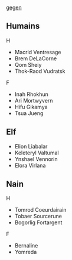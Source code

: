 [gegen](http://www.enworld.org/forum/dnd_view_block.php?id=1601)

Humains
-------
H 
- Macrid Ventresage
- Brem DeLaCorne
- Qom Sheiy
- Thok-Raod Vudratsk

F
- Inah Rhokhun
- Ari Mortwyvern
- Hifu Gikamya
- Tsua Jueng

Elf
---

- Elion Liabalar
- Keleteryl Valtumal
- Ynshael Vennorin
- Elora Virlana

Nain
----
H
- Tomrod Coeurdairain
- Tobaer Sourcerune
- Bogorlig Fortargent

F
- Bernaline
- Yomreda
